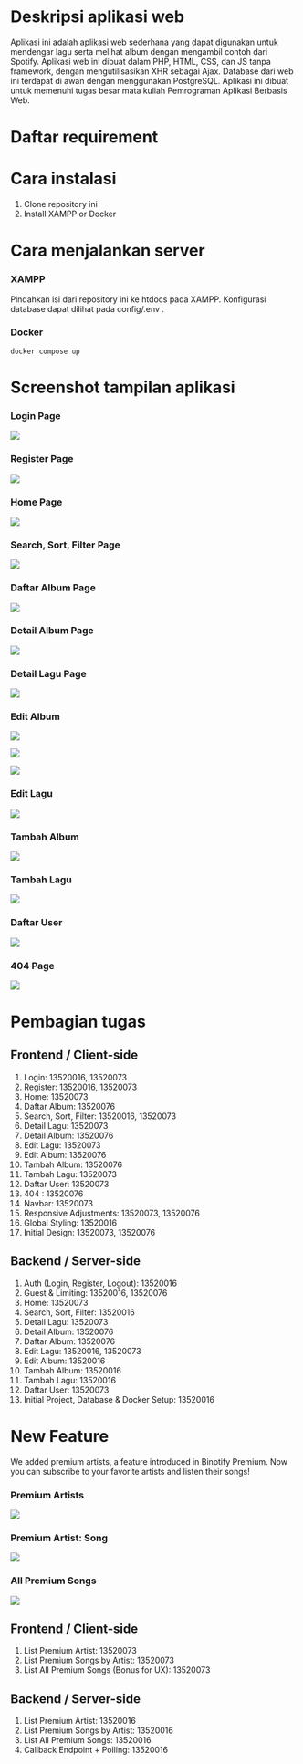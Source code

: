 # Deskripsi aplikasi web

Aplikasi ini adalah aplikasi web sederhana yang dapat digunakan untuk mendengar lagu serta melihat album dengan mengambil contoh dari Spotify. Aplikasi web ini dibuat dalam PHP, HTML, CSS, dan JS tanpa framework, dengan mengutilisasikan XHR sebagai Ajax. Database dari web ini terdapat di awan dengan menggunakan PostgreSQL. Aplikasi ini dibuat untuk memenuhi tugas besar mata kuliah Pemrograman Aplikasi Berbasis Web.

# Daftar requirement

# Cara instalasi

1. Clone repository ini
2. Install XAMPP or Docker

# Cara menjalankan server

### XAMPP

Pindahkan isi dari repository ini ke htdocs pada XAMPP. Konfigurasi database dapat dilihat pada config/.env .

### Docker

`docker compose up`

# Screenshot tampilan aplikasi

### Login Page

![](screenshots/20221028142714.png)

### Register Page

![](screenshots/20221028144314.png)

### Home Page

![](screenshots/20221028144337.png)

### Search, Sort, Filter Page

![](screenshots/20221028144543.png)

### Daftar Album Page

![](screenshots/20221028144604.png)

### Detail Album Page

![](screenshots/20221028144626.png)

### Detail Lagu Page

![](screenshots/20221028144700.png)

### Edit Album

![](screenshots/20221028144756.png)

![](screenshots/20221028144822.png)

![](screenshots/20221028144848.png)

### Edit Lagu

![](screenshots/20221028144935.png)

### Tambah Album

![](screenshots/20221028144949.png)

### Tambah Lagu

![](screenshots/20221028145002.png)

### Daftar User

![](screenshots/20221028145102.png)

### 404 Page

![](screenshots/20221028145125.png)

# Pembagian tugas

## Frontend / Client-side

1. Login: 13520016, 13520073
2. Register: 13520016, 13520073
3. Home: 13520073
4. Daftar Album: 13520076
5. Search, Sort, Filter: 13520016, 13520073
6. Detail Lagu: 13520073
7. Detail Album: 13520076
8. Edit Lagu: 13520073
9. Edit Album: 13520076
10. Tambah Album: 13520076
11. Tambah Lagu: 13520073
12. Daftar User: 13520073
13. 404 : 13520076
14. Navbar: 13520073
15. Responsive Adjustments: 13520073, 13520076
16. Global Styling: 13520016
17. Initial Design: 13520073, 13520076

## Backend / Server-side

1. Auth (Login, Register, Logout): 13520016
2. Guest & Limiting: 13520016, 13520076
3. Home: 13520073
4. Search, Sort, Filter: 13520016
5. Detail Lagu: 13520073
6. Detail Album: 13520076
7. Daftar Album: 13520076
8. Edit Lagu: 13520016, 13520073
9. Edit Album: 13520016
10. Tambah Album: 13520016
11. Tambah Lagu: 13520016
12. Daftar User: 13520073
13. Initial Project, Database & Docker Setup: 13520016

# New Feature

We added premium artists, a feature introduced in Binotify Premium. Now you can subscribe to your favorite artists and listen their songs!

### Premium Artists
![](screenshots/20221202141739.png)  

### Premium Artist: Song
![](screenshots/20221202141858.png)

### All Premium Songs
![](screenshots/20221202141944.png)  

## Frontend / Client-side

1. List Premium Artist: 13520073
2. List Premium Songs by Artist: 13520073
3. List All Premium Songs (Bonus for UX): 13520073

## Backend / Server-side

1. List Premium Artist: 13520016
2. List Premium Songs by Artist: 13520016
3. List All Premium Songs: 13520016
4. Callback Endpoint + Polling: 13520016

